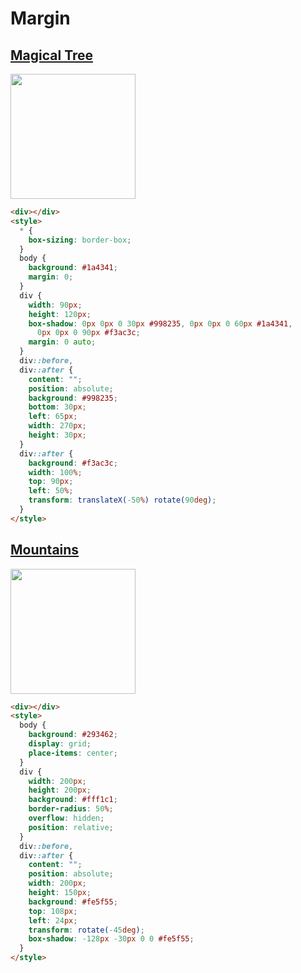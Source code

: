 # Margin

## [Magical Tree](https://cssbattle.dev/play/45)

<img width="200px" src="https://cssbattle.dev/targets/45.png">

```html
<div></div>
<style>
  * {
    box-sizing: border-box;
  }
  body {
    background: #1a4341;
    margin: 0;
  }
  div {
    width: 90px;
    height: 120px;
    box-shadow: 0px 0px 0 30px #998235, 0px 0px 0 60px #1a4341,
      0px 0px 0 90px #f3ac3c;
    margin: 0 auto;
  }
  div::before,
  div::after {
    content: "";
    position: absolute;
    background: #998235;
    bottom: 30px;
    left: 65px;
    width: 270px;
    height: 30px;
  }
  div::after {
    background: #f3ac3c;
    width: 100%;
    top: 90px;
    left: 50%;
    transform: translateX(-50%) rotate(90deg);
  }
</style>
```

## [Mountains](https://cssbattle.dev/play/46)

<img width="200px" src="https://cssbattle.dev/targets/46.png">

```html
<div></div>
<style>
  body {
    background: #293462;
    display: grid;
    place-items: center;
  }
  div {
    width: 200px;
    height: 200px;
    background: #fff1c1;
    border-radius: 50%;
    overflow: hidden;
    position: relative;
  }
  div::before,
  div::after {
    content: "";
    position: absolute;
    width: 200px;
    height: 150px;
    background: #fe5f55;
    top: 108px;
    left: 24px;
    transform: rotate(-45deg);
    box-shadow: -128px -30px 0 0 #fe5f55;
  }
</style>
```
